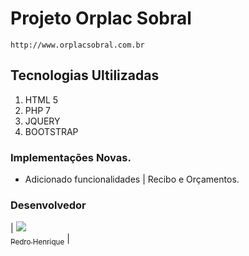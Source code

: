 # Projeto Orplac Sobral

`http://www.orplacsobral.com.br`

## Tecnologias Ultilizadas 

1. HTML 5
2. PHP 7
3. JQUERY 
4. BOOTSTRAP

### Implementações Novas. 

- Adicionado funcionalidades | Recibo e Orçamentos.

### Desenvolvedor
| [<img src="https://avatars0.githubusercontent.com/u/32919057?s=100"><br><sub>Pedro Henrique</sub>](https://github.com/Pr3d4dor) |
